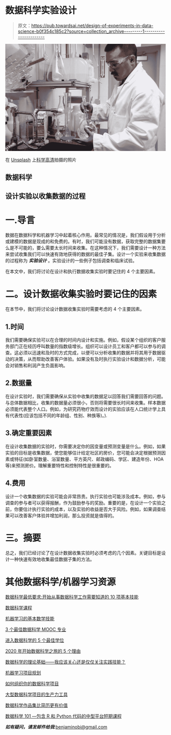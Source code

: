 # 数据科学实验设计

> 原文：<https://pub.towardsai.net/design-of-experiments-in-data-science-b0f354c185c2?source=collection_archive---------1----------------------->

![](img/7288a5947c2f097b4866d175511cdb13.png)

在 [Unsplash](https://unsplash.com?utm_source=medium&utm_medium=referral) 上[科学高清](https://unsplash.com/@scienceinhd?utm_source=medium&utm_medium=referral)拍摄的照片

## 数据科学

## 设计实验以收集数据的过程

# 一.导言

数据在数据科学和机器学习中起着核心作用。最常见的情况是，我们假设用于分析或建模的数据是现成的和免费的。有时，我们可能没有数据，获取完整的数据集要么是不可能的，要么需要太长时间来收集。在这种情况下，我们需要设计一种方法来尝试收集我们可以快速有效地获得的数据的最佳子集。设计一个实验来收集数据的过程称为 ***实验设计*** 。实验设计的一些例子包括调查和临床试验。

在本文中，我们将讨论在设计和执行数据收集实验时要记住的 4 个主要因素。

# 二。设计数据收集实验时要记住的因素

在本节中，我们将讨论设计数据收集实验时需要考虑的 4 个主要因素。

## 1.时间

我们需要确保实验可以在合理的时间内设计和实施。例如，假设某个组织的客户服务部门正在经历呼叫数量的指数级增长。组织可以设计员工和客户都可以参与的调查。这必须以迅速和及时的方式完成，以便可以分析收集的数据并将其用于数据驱动的决策，从而帮助改善客户体验。如果没有及时执行实验设计和数据分析，可能会对销售和利润产生负面影响。

## 2.数据量

在设计实验时，我们需要确保从实验中收集的数据足以回答我们需要回答的问题。与总体数据相比，收集的数据量必须很小，否则将需要很长时间来收集。样本数据必须能代表整个人口。例如，为研究药物疗效而设计的实验应该在人口统计学上具有代表性(应该包括不同的年龄组、性别、种族等)。).

## 3.确定重要因素

在设计收集数据的实验时，你需要决定你的因变量或预测变量是什么。例如，如果实验的目标是收集数据，使您能够估计给定社区的房价，您可能会决定根据预测因素或特征(如卧室数量、浴室数量、平方英尺、邮政编码、学区、建造年份、HOA 等)来预测房价。理解重要特性和控制特性是很重要的。

## 4.费用

设计一个收集数据的实验可能会非常昂贵。执行实验也可能涉及成本。例如，参与调查的参与者可以获得报酬，作为鼓励参与的奖励。重要的是，在设计一个实验之前，你要估计执行实验的成本，以及实验的收益是否大于风险。例如，如果调查结果可以改善客户体验并增加利润，那么投资就是值得的。

# 三。摘要

总之，我们已经讨论了在设计数据收集实验时必须考虑的几个因素。关键目标是设计一种快速有效地收集最佳数据子集的方法。

# 其他数据科学/机器学习资源

[数据科学最低要求:开始从事数据科学工作需要知道的 10 项基本技能](https://towardsdatascience.com/data-science-minimum-10-essential-skills-you-need-to-know-to-start-doing-data-science-e5a5a9be5991)

[数据科学课程](https://medium.com/towards-artificial-intelligence/data-science-curriculum-bf3bb6805576)

[机器学习的基本数学技能](https://medium.com/towards-artificial-intelligence/4-math-skills-for-machine-learning-12bfbc959c92)

[3 个最佳数据科学 MOOC 专业](https://medium.com/towards-artificial-intelligence/3-best-data-science-mooc-specializations-d58da382f628)

[进入数据科学的 5 个最佳学位](https://towardsdatascience.com/5-best-degrees-for-getting-into-data-science-c3eb067883b1)

[2020 年开始数据科学之旅的 5 个理由](https://towardsdatascience.com/5-reasons-why-you-should-begin-your-data-science-journey-in-2020-2b4a0a5e4239)

[数据科学的理论基础——我应该关心还是仅仅关注实践技能？](https://towardsdatascience.com/theoretical-foundations-of-data-science-should-i-care-or-simply-focus-on-hands-on-skills-c53fb0caba66)

[机器学习项目规划](https://towardsdatascience.com/machine-learning-project-planning-71bdb3a44349)

[如何组织你的数据科学项目](https://towardsdatascience.com/how-to-organize-your-data-science-project-dd6599cf000a)

[大型数据科学项目的生产力工具](https://medium.com/towards-artificial-intelligence/productivity-tools-for-large-scale-data-science-projects-64810dfbb971)

[数据科学作品集比简历更有价值](https://towardsdatascience.com/a-data-science-portfolio-is-more-valuable-than-a-resume-2d031d6ce518)

[数据科学 101 —包含 R 和 Python 代码的中型平台短期课程](https://medium.com/towards-artificial-intelligence/data-science-101-a-short-course-on-medium-platform-with-r-and-python-code-included-3cdc9d489c6d)

***如有疑问，请发邮件给我***:benjaminobi@gmail.com